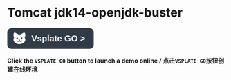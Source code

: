 # Tomcat jdk14-openjdk-buster

<a href="https://www.vsplate.com/?docker-compose=https://github.com/vsplate/dcenvs/tomcat/jdk14-openjdk-buster"><img alt="VSPLATE GO" src="https://raw.githubusercontent.com/vsplate/images/master/vsgo_btn.png" width="200px"></a>

**Click the `VSPLATE GO` button to launch a demo online / 点击`VSPLATE GO`按钮创建在线环境**